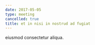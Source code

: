 ```yaml
---
date: 2017-05-05
type: meeting
cancelled: true
title: et in nisi in nostrud ad fugiat
---
```

eiusmod consectetur aliqua.